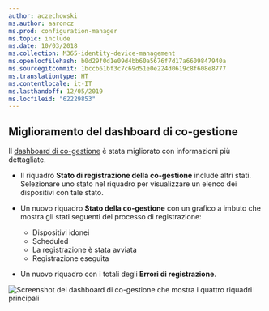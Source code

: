 ```yaml
---
author: aczechowski
ms.author: aaroncz
ms.prod: configuration-manager
ms.topic: include
ms.date: 10/03/2018
ms.collection: M365-identity-device-management
ms.openlocfilehash: b0d29f0d1e09d4bb60a5676f7d17a6609847940a
ms.sourcegitcommit: 1bccb61bf3c7c69d51e0e224d0619c8f608e8777
ms.translationtype: HT
ms.contentlocale: it-IT
ms.lasthandoff: 12/05/2019
ms.locfileid: "62229853"
---
```

## <a name="bkmk_comgmt-report"></a> Miglioramento del dashboard di co-gestione
<!--1358980-->

Il [dashboard di co-gestione](/sccm/core/clients/manage/co-management-dashboard) è stata migliorato con informazioni più dettagliate.  

- Il riquadro **Stato di registrazione della co-gestione** include altri stati. Selezionare uno stato nel riquadro per visualizzare un elenco dei dispositivi con tale stato.  

- Un nuovo riquadro **Stato della co-gestione** con un grafico a imbuto che mostra gli stati seguenti del processo di registrazione:  
    - Dispositivi idonei  
    - Scheduled  
    - La registrazione è stata avviata  
    - Registrazione eseguita  

- Un nuovo riquadro con i totali degli **Errori di registrazione**. 

![Screenshot del dashboard di co-gestione che mostra i quattro riquadri principali](../../media/1358980-comgmt-dashboard.png)



